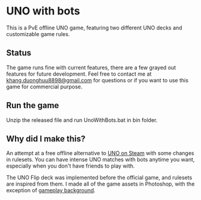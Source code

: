 # UNO with bots

This is a PvE offline UNO game, featuring two different UNO decks and customizable game rules.

## Status

The game runs fine with current features, there are a few grayed out features for future development.
Feel free to contact me at khang.duonghuu8898@gmail.com for questions or if you want to use this game for commercial purpose.

## Run the game

Unzip the released file and run UnoWithBots.bat in bin folder.

## Why did I make this?

An attempt at a free offline alternative to [UNO on Steam](https://store.steampowered.com/app/470220/UNO/) with some changes in rulesets. You can have intense UNO matches with bots anytime you want, especially when you don't have friends to play with.

The UNO Flip deck was implemented before the official game, and rulesets are inspired from them.
I made all of the game assets in Photoshop, with the exception of [gameplay background](https://www.flickr.com/photos/matthamm/2690293634).
